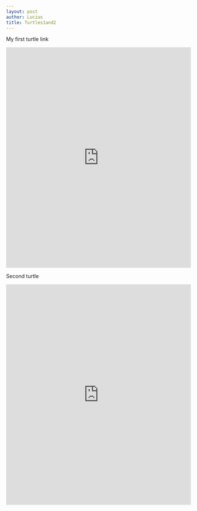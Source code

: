 ```yaml
---
layout: post
author: Lucius
title: Turtles1and2
---
```


My first turtle link

<iframe src="https://trinket.io/embed/python/9a0c5c48a9" width="100%" height="600" frameborder="0" marginwidth="0" marginheight="0" allowfullscreen></iframe>

Second turtle

<iframe src="https://trinket.io/embed/python/bd13dd5b7c" width="100%" height="600" frameborder="0" marginwidth="0" marginheight="0" allowfullscreen></iframe>
